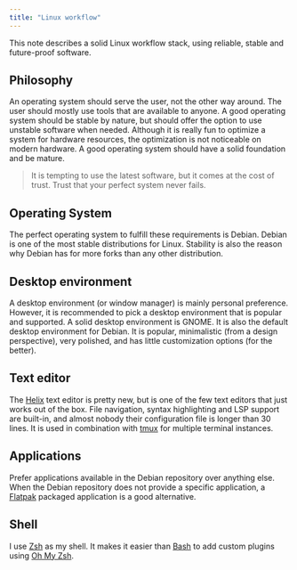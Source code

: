 ```yaml
---
title: "Linux workflow"
---
```


This note describes a solid Linux workflow stack, using reliable, stable and future-proof software.

## Philosophy
An operating system should serve the user, not the other way around. The user should mostly use tools that are available to anyone. A good operating system should be stable by nature, but should offer the option to use unstable software when needed. Although it is really fun to optimize a system for hardware resources, the optimization is not noticeable on modern hardware. A good operating system should have a solid foundation and be mature.

> It is tempting to use the latest software, but it comes at the cost of trust. Trust that your perfect system never fails.

## Operating System
The perfect operating system to fulfill these requirements is Debian. Debian is one of the most stable distributions for Linux. Stability is also the reason why Debian has for more forks than any other distribution.

## Desktop environment
A desktop environment (or window manager) is mainly personal preference. However, it is recommended to pick a desktop environment that is popular and supported. A solid desktop environment is GNOME. It is also the default desktop environment for Debian. It is popular, minimalistic (from a design perspective), very polished, and has little customization options (for the better).

## Text editor
The [Helix](helix) text editor is pretty new, but is one of the few text editors that just works out of the box. File navigation, syntax highlighting and LSP support are built-in, and almost nobody their configuration file is longer than 30 lines. It is used in combination with [tmux](tmux) for multiple terminal instances.

## Applications
Prefer applications available in the Debian repository over anything else. When the Debian repository does not provide a specific application, a [Flatpak](flatpak) packaged application is a good alternative.

## Shell
I use [Zsh](zsh) as my shell. It makes it easier than [Bash](bash) to add custom plugins using [Oh My Zsh](oh-my-zsh).
